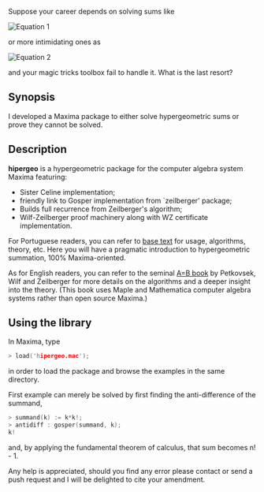 Suppose your career depends on solving sums like

![Equation 1](http://s9.postimg.org/i1jtfiy57/eq1.png)

or more intimidating ones as

![Equation 2](http://s27.postimg.org/pwodij5bj/eq2.png)

and your magic tricks toolbox fail to handle it.
What is the last resort?

## Synopsis

I developed a Maxima package to either solve hypergeometric sums or prove they cannot be solved.

## Description

__hipergeo__ is a hypergeometric package for the computer algebra system Maxima featuring:

- Sister Celine implementation;
- friendly link to Gosper implementation from `zeilberger' package;
- Builds full recurrence from Zeilberger's algorithm;
- Wilf-Zeilberger proof machinery along with WZ certificate implementation.

For Portuguese readers, you can refer to [base text](./cassio-pagnoncelli.pdf) for usage, algorithms,
theory, etc.
Here you will have a pragmatic introduction to hypergeometric summation, 100% Maxima-oriented.

As for English readers, you can refer to the seminal
[A=B book](http://www.amazon.com/A-B-Marko-Petkovsek/dp/1568810636)
by Petkovsek, Wilf and Zeilberger for more details on the algorithms and a deeper insight into the theory.
(This book uses Maple and Mathematica computer algebra systems rather than open source Maxima.)

## Using the library

In Maxima, type

```c
> load('hipergeo.mac');
```

in order to load the package and browse the examples in the same directory.

First example can merely be solved by first finding the anti-difference of the summand,

```c
> summand(k) := k*k!;
> antidiff : gosper(summand, k);
k!
```
and, by applying the fundamental theorem of calculus, that sum becomes n! - 1.

Any help is appreciated, should you find any error please contact or send a push
request and I will be delighted to cite your amendment.
